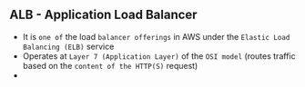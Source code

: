 ## ALB - Application Load Balancer

- It is `one of` the load `balancer offerings` in AWS under the `Elastic Load Balancing (ELB)` service
- Operates at `Layer 7 (Application Layer)` of the `OSI model` (routes traffic based on the `content of the HTTP(S)` request)
-
